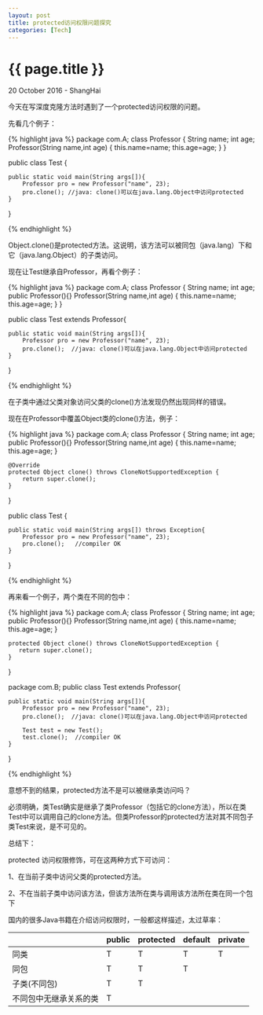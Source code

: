```yaml
---
layout: post
title: protected访问权限问题探究
categories: [Tech]
---
```


{{ page.title }}
================

<p class="meta">20 October 2016 - ShangHai</p>

今天在写深度克隆方法时遇到了一个protected访问权限的问题。

先看几个例子：

{% highlight java %}
package com.A;
class Professor
{
    String name;
    int age;
    Professor(String name,int age)
    {
        this.name=name;
        this.age=age;
    }
}

public class Test {

    public static void main(String args[]){
        Professor pro = new Professor("name", 23);
        pro.clone(); //java: clone()可以在java.lang.Object中访问protected
    }
}

{% endhighlight %}

Object.clone()是protected方法。这说明，该方法可以被同包（java.lang）下和它（java.lang.Object）的子类访问。

现在让Test继承自Professor，再看个例子：

{% highlight java %}
package com.A;
class Professor
{
    String name;
    int age;
    public Professor(){}
    Professor(String name,int age)
    {
        this.name=name;
        this.age=age;
    }
}

public class Test extends Professor{

    public static void main(String args[]){
        Professor pro = new Professor("name", 23);
        pro.clone();  //java: clone()可以在java.lang.Object中访问protected
    }
}

{% endhighlight %}

在子类中通过父类对象访问父类的clone()方法发现仍然出现同样的错误。

现在在Professor中覆盖Object类的clone()方法，例子：

{% highlight java %}
package com.A;
class Professor
{
    String name;
    int age;
    public Professor(){}
    Professor(String name,int age)
    {
        this.name=name;
        this.age=age;
    }

    @Override
    protected Object clone() throws CloneNotSupportedException {
        return super.clone();
    }
}

public class Test {

    public static void main(String args[]) throws Exception{
        Professor pro = new Professor("name", 23);
        pro.clone();   //compiler OK
    }
}

{% endhighlight %}

再来看一个例子，两个类在不同的包中：

{% highlight java %}
package com.A;
class Professor
{
    String name;
    int age;
    public Professor(){}
    Professor(String name,int age)
    {
        this.name=name;
        this.age=age;
    }

    protected Object clone() throws CloneNotSupportedException {
	   return super.clone();
	}
}

package com.B;
public class Test extends Professor{

    public static void main(String args[]){
        Professor pro = new Professor("name", 23);
        pro.clone();  //java: clone()可以在java.lang.Object中访问protected

        Test test = new Test();
		test.clone();  //compiler OK
    }
}

{% endhighlight %}

意想不到的结果，protected方法不是可以被继承类访问吗？

必须明确，类Test确实是继承了类Professor（包括它的clone方法），所以在类Test中可以调用自己的clone方法。但类Professor的protected方法对其不同包子类Test来说，是不可见的。

总结下：

protected 访问权限修饰，可在这两种方式下可访问：

1、在当前子类中访问父类的protected方法。

2、不在当前子类中访问该方法，但该方法所在类与调用该方法所在类在同一个包下

国内的很多Java书籍在介绍访问权限时，一般都这样描述，太过草率：

| 		        		| public        | protected	    | default       | private  |
| --------------------- |---------------|---------------|---------------|----------|
| 同类	        		|	T			|T				|			   T| 		  T|
| 同包	        		|	T			|T				|			   T| 		   |
| 子类(不同包)   			|	T			|T				|			    | 		   |
| 不同包中无继承关系的类   |	T			|				|			    | 		   |